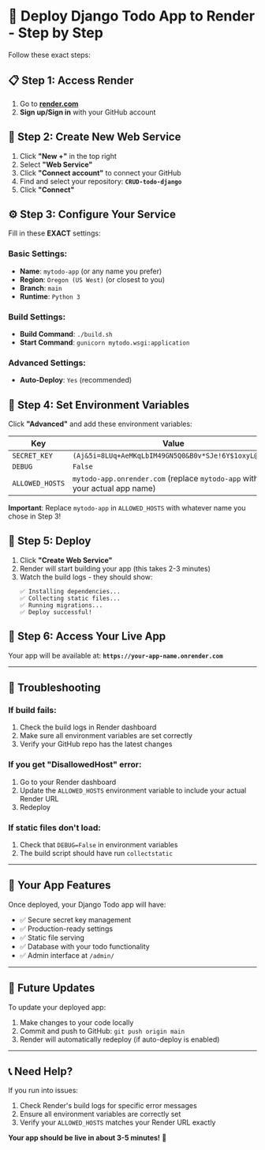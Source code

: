 # 🚀 Deploy Django Todo App to Render - Step by Step
Follow these exact steps:

## 📋 **Step 1: Access Render**
1. Go to **[render.com](https://render.com)**
2. **Sign up/Sign in** with your GitHub account

## 🔗 **Step 2: Create New Web Service**
1. Click **"New +"** in the top right
2. Select **"Web Service"**
3. Click **"Connect account"** to connect your GitHub
4. Find and select your repository: **`CRUD-todo-django`**
5. Click **"Connect"**

## ⚙️ **Step 3: Configure Your Service**

Fill in these **EXACT** settings:

### Basic Settings:
- **Name**: `mytodo-app` (or any name you prefer)
- **Region**: `Oregon (US West)` (or closest to you)
- **Branch**: `main`
- **Runtime**: `Python 3`

### Build Settings:
- **Build Command**: `./build.sh`
- **Start Command**: `gunicorn mytodo.wsgi:application`

### Advanced Settings:
- **Auto-Deploy**: `Yes` (recommended)

## 🔐 **Step 4: Set Environment Variables**

Click **"Advanced"** and add these environment variables:

| Key | Value |
|-----|-------|
| `SECRET_KEY` | `(Aj&5i=8LUq+AeMKqLbIM49GN5Q0&B0v*SJe!6Y$1oxyL@YFBp` |
| `DEBUG` | `False` |
| `ALLOWED_HOSTS` | `mytodo-app.onrender.com` (replace `mytodo-app` with your actual app name) |

**Important**: Replace `mytodo-app` in `ALLOWED_HOSTS` with whatever name you chose in Step 3!

## 🚀 **Step 5: Deploy**
1. Click **"Create Web Service"**
2. Render will start building your app (this takes 2-3 minutes)
3. Watch the build logs - they should show:
   ```
   ✅ Installing dependencies...
   ✅ Collecting static files...
   ✅ Running migrations...
   ✅ Deploy successful!
   ```

## 🎉 **Step 6: Access Your Live App**
Your app will be available at: **`https://your-app-name.onrender.com`**

---

## 🔧 **Troubleshooting**

### If build fails:
1. Check the build logs in Render dashboard
2. Make sure all environment variables are set correctly
3. Verify your GitHub repo has the latest changes

### If you get "DisallowedHost" error:
1. Go to your Render dashboard
2. Update the `ALLOWED_HOSTS` environment variable to include your actual Render URL
3. Redeploy

### If static files don't load:
1. Check that `DEBUG=False` in environment variables
2. The build script should have run `collectstatic`

---

## 📱 **Your App Features**
Once deployed, your Django Todo app will have:
- ✅ Secure secret key management
- ✅ Production-ready settings
- ✅ Static file serving
- ✅ Database with your todo functionality
- ✅ Admin interface at `/admin/`

---

## 🔄 **Future Updates**
To update your deployed app:
1. Make changes to your code locally
2. Commit and push to GitHub: `git push origin main`
3. Render will automatically redeploy (if auto-deploy is enabled)

---

## 📞 **Need Help?**
If you run into issues:
1. Check Render's build logs for specific error messages
2. Ensure all environment variables are correctly set
3. Verify your `ALLOWED_HOSTS` matches your Render URL exactly

**Your app should be live in about 3-5 minutes!** 🚀